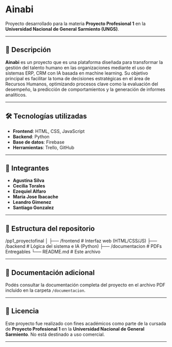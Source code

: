 # Ainabi

Proyecto desarrollado para la materia **Proyecto Profesional 1** en la **Universidad Nacional de General Sarmiento (UNGS)**.

---

## 🧠 Descripción

**Ainabi** es un proyecto que es una plataforma diseñada para transformar la gestión del talento humano en las organizaciones mediante el uso de sistemas ERP, CRM con IA basada en machine learning. Su objetivo principal es facilitar la toma de decisiones estratégicas en el área de Recursos Humanos, optimizando procesos clave como la evaluación del desempeño, la predicción de comportamientos y la generación de informes analíticos.

---

## 🛠️ Tecnologías utilizadas

- **Frontend**: HTML, CSS, JavaScript
- **Backend**: Python  
- **Base de datos**: Firebase
- **Herramientas**: Trello, GitHub

---

## 👥 Integrantes

- **Agustina Silva**  
- **Cecilia Torales**  
- **Ezequiel Alfaro**  
- **Maria Jose Ibacache**  
- **Leandro Gimenez**
- **Santiago Gonzalez**  

---

## 📂 Estructura del repositorio

/pp1_proyectofinal
│
├── /frontend         # Interfaz web (HTML/CSS/JS)
├── /backend          # Lógica del sistema e IA (Python)
├── /documentacion    # PDFs Entregables
└── README.md         # Este archivo

---

## 📎 Documentación adicional

Podés consultar la documentación completa del proyecto en el archivo PDF incluido en la carpeta `/documentacion`.

---

## 📄 Licencia

Este proyecto fue realizado con fines académicos como parte de la cursada de **Proyecto Profesional 1** en la **Universidad Nacional de General Sarmiento**. No está destinado a uso comercial.

---

  
